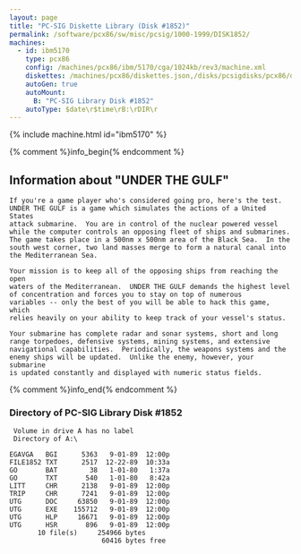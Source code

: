 ```yaml
---
layout: page
title: "PC-SIG Diskette Library (Disk #1852)"
permalink: /software/pcx86/sw/misc/pcsig/1000-1999/DISK1852/
machines:
  - id: ibm5170
    type: pcx86
    config: /machines/pcx86/ibm/5170/cga/1024kb/rev3/machine.xml
    diskettes: /machines/pcx86/diskettes.json,/disks/pcsigdisks/pcx86/diskettes.json
    autoGen: true
    autoMount:
      B: "PC-SIG Library Disk #1852"
    autoType: $date\r$time\rB:\rDIR\r
---
```


{% include machine.html id="ibm5170" %}

{% comment %}info_begin{% endcomment %}

## Information about "UNDER THE GULF"

    If you're a game player who's considered going pro, here's the test.
    UNDER THE GULF is a game which simulates the actions of a United States
    attack submarine.  You are in control of the nuclear powered vessel
    while the computer controls an opposing fleet of ships and submarines.
    The game takes place in a 500nm x 500nm area of the Black Sea.  In the
    south west corner, two land masses merge to form a natural canal into
    the Mediterranean Sea.
    
    Your mission is to keep all of the opposing ships from reaching the open
    waters of the Mediterranean.  UNDER THE GULF demands the highest level
    of concentration and forces you to stay on top of numerous
    variables -- only the best of you will be able to hack this game, which
    relies heavily on your ability to keep track of your vessel's status.
    
    Your submarine has complete radar and sonar systems, short and long
    range torpedoes, defensive systems, mining systems, and extensive
    navigational capabilities.  Periodically, the weapons systems and the
    enemy ships will be updated.  Unlike the enemy, however, your submarine
    is updated constantly and displayed with numeric status fields.
{% comment %}info_end{% endcomment %}


### Directory of PC-SIG Library Disk #1852

     Volume in drive A has no label
     Directory of A:\

    EGAVGA   BGI      5363   9-01-89  12:00p
    FILE1852 TXT      2517  12-22-89  10:33a
    GO       BAT        38   1-01-80   1:37a
    GO       TXT       540   1-01-80   8:42a
    LITT     CHR      2138   9-01-89  12:00p
    TRIP     CHR      7241   9-01-89  12:00p
    UTG      DOC     63850   9-01-89  12:00p
    UTG      EXE    155712   9-01-89  12:00p
    UTG      HLP     16671   9-01-89  12:00p
    UTG      HSR       896   9-01-89  12:00p
           10 file(s)     254966 bytes
                           60416 bytes free
